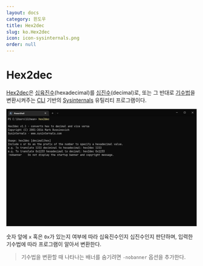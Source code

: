 ```yaml
---
layout: docs
category: 윈도우
title: Hex2dec
slug: ko.Hex2dec
icon: icon-sysinternals.png
order: null
---
```

# Hex2dec
[Hex2dec](https://docs.microsoft.com/en-us/sysinternals/downloads/hex2dec)은 [십육진수](https://ko.wikipedia.org/wiki/십육진법)(hexadecimal)를 [십진수](https://ko.wikipedia.org/wiki/십진법)(decimal)로, 또는 그 반대로 [기수법](https://ko.wikipedia.org/wiki/기수법)을 변환시켜주는 [CLI](https://ko.wikipedia.org/wiki/명령_줄_인터페이스) 기반의 [Sysinternals](ko.Sysinternals) 유틸리티 프로그램이다.

![Hex2dec 유틸리티 프로그램](/images/docs/sysinternals/sysinternals_hex2dec.png)

숫자 앞에 `x` 혹은 `0x`가 있는지 여부에 따라 십육진수인지 십진수인지 판단하며, 입력한 기수법에 따라 프로그램이 알아서 변환한다.

> 기수법을 변환할 때 나타나는 배너를 숨기려면 `-nobanner` 옵션을 추가한다.
